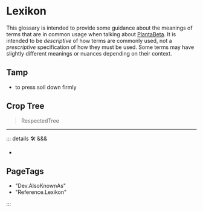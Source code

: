 
# Lexikon

This glossary is intended to provide some guidance about the meanings of terms that are in common usage when talking about [PlantaBeta](/guide/What/WhatPlantaBeta). It is intended to be *descriptive* of how terms are commonly used, not a *prescriptive* specification of how they must be used. Some terms may have slightly different meanings or nuances depending on their context.

## Tamp

- to press soil down firmly

## Crop Tree

> RespectedTree

---

<!-- =================================================== -->
<!-- =================================================== -->
<!-- =================================================== -->
<!-- =================================================== -->
<!-- =================================================== -->
::: details 🛠 <dev>&&&</dev>

-

<h2>PageTags</h2>

- "Dev.AlsoKnownAs"
- "Reference.Lexikon"

:::
